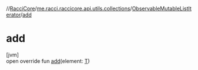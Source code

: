 //[RacciCore](../../../index.md)/[me.racci.raccicore.api.utils.collections](../index.md)/[ObservableMutableListIterator](index.md)/[add](add.md)

# add

[jvm]\
open override fun [add](add.md)(element: [T](index.md))
